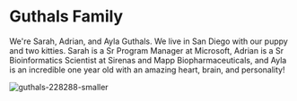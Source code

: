 # Guthals Family

We're Sarah, Adrian, and Ayla Guthals. We live in San Diego with our puppy and two kitties. Sarah is a Sr Program Manager at Microsoft, Adrian is a Sr Bioinformatics Scientist at Sirenas and Mapp Biopharmaceuticals, and Ayla is an incredible one year old with an amazing heart, brain, and personality!

![guthals-228288-smaller](https://user-images.githubusercontent.com/1314285/53121241-9e199d00-3508-11e9-8f57-a1e32752212b.jpeg)
